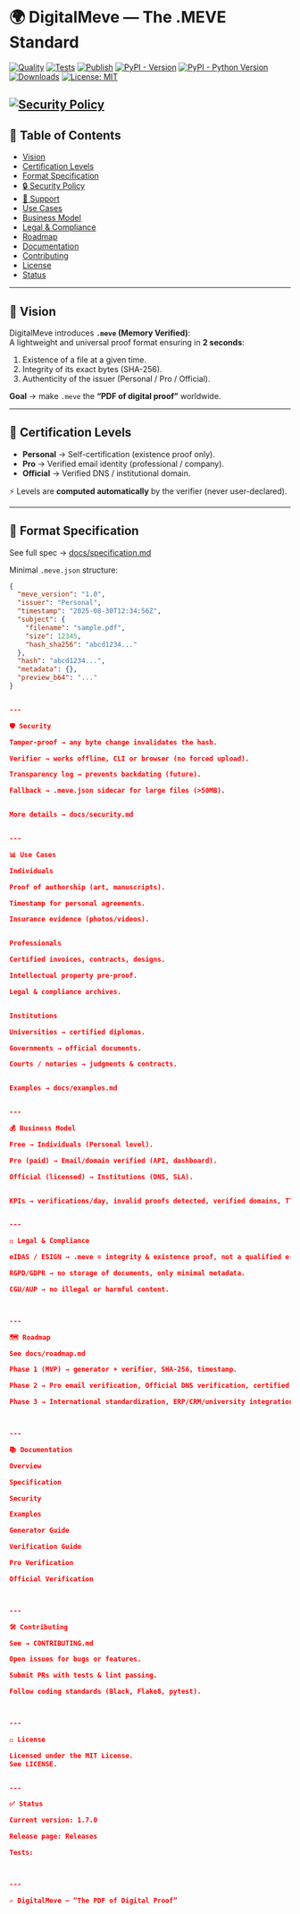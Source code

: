 
# 🌍 DigitalMeve — The .MEVE Standard

[![Quality](https://github.com/BACOUL/digitalmeve/actions/workflows/quality.yml/badge.svg?branch=main)](https://github.com/BACOUL/digitalmeve/actions/workflows/quality.yml)
[![Tests](https://github.com/BACOUL/digitalmeve/actions/workflows/tests.yml/badge.svg?branch=main)](https://github.com/BACOUL/digitalmeve/actions/workflows/tests.yml)
[![Publish](https://github.com/BACOUL/digitalmeve/actions/workflows/publish.yml/badge.svg?branch=main)](https://github.com/BACOUL/digitalmeve/actions/workflows/publish.yml)
[![PyPI - Version](https://img.shields.io/pypi/v/digitalmeve.svg?label=DigitalMeve&logo=pypi)](https://pypi.org/project/digitalmeve/)
[![PyPI - Python Version](https://img.shields.io/pypi/pyversions/digitalmeve.svg?logo=python&label=Python)](https://pypi.org/project/digitalmeve/)
[![Downloads](https://pepy.tech/badge/digitalmeve)](https://pepy.tech/project/digitalmeve)
[![License: MIT](https://img.shields.io/badge/License-MIT-green.svg)](LICENSE)

[![Security Policy](https://img.shields.io/badge/Security-Policy-blue)](SECURITY.md)
---

## 📑 Table of Contents
- [Vision](#-vision)  
- [Certification Levels](#-certification-levels)  
- [Format Specification](#-format-specification)
- [🔒 Security Policy](SECURITY.md)
- [💬 Support](SUPPORT.md)
- [Use Cases](#-use-cases)  
- [Business Model](#-business-model)  
- [Legal & Compliance](#-legal--compliance)  
- [Roadmap](#-roadmap)  
- [Documentation](#-documentation)  
- [Contributing](#-contributing)  
- [License](#-license)  
- [Status](#-status)  

---

## 🚀 Vision  

DigitalMeve introduces **`.meve` (Memory Verified)**:  
A lightweight and universal proof format ensuring in **2 seconds**:  
1. Existence of a file at a given time.  
2. Integrity of its exact bytes (SHA-256).  
3. Authenticity of the issuer (Personal / Pro / Official).  

**Goal** → make `.meve` the **“PDF of digital proof”** worldwide.  

---

## 🔑 Certification Levels  

- **Personal** → Self-certification (existence proof only).  
- **Pro** → Verified email identity (professional / company).  
- **Official** → Verified DNS / institutional domain.  

⚡ Levels are **computed automatically** by the verifier (never user-declared).  

---

## 📂 Format Specification  

See full spec → [docs/specification.md](./docs/specification.md)  

Minimal `.meve.json` structure:  
```json
{
  "meve_version": "1.0",
  "issuer": "Personal",
  "timestamp": "2025-08-30T12:34:56Z",
  "subject": {
    "filename": "sample.pdf",
    "size": 12345,
    "hash_sha256": "abcd1234..."
  },
  "hash": "abcd1234...",
  "metadata": {},
  "preview_b64": "..."
}


---

🛡 Security

Tamper-proof → any byte change invalidates the hash.

Verifier → works offline, CLI or browser (no forced upload).

Transparency log → prevents backdating (future).

Fallback → .meve.json sidecar for large files (>50MB).


More details → docs/security.md


---

📊 Use Cases

Individuals

Proof of authorship (art, manuscripts).

Timestamp for personal agreements.

Insurance evidence (photos/videos).


Professionals

Certified invoices, contracts, designs.

Intellectual property pre-proof.

Legal & compliance archives.


Institutions

Universities → certified diplomas.

Governments → official documents.

Courts / notaries → judgments & contracts.


Examples → docs/examples.md


---

💰 Business Model

Free → Individuals (Personal level).

Pro (paid) → Email/domain verified (API, dashboard).

Official (licensed) → Institutions (DNS, SLA).


KPIs → verifications/day, invalid proofs detected, verified domains, TTFV (Time-to-first-verify).


---

⚖ Legal & Compliance

eIDAS / ESIGN → .meve = integrity & existence proof, not a qualified e-signature.

RGPD/GDPR → no storage of documents, only minimal metadata.

CGU/AUP → no illegal or harmful content.



---

🗺 Roadmap

See docs/roadmap.md

Phase 1 (MVP) → generator + verifier, SHA-256, timestamp.

Phase 2 → Pro email verification, Official DNS verification, certified PDF export.

Phase 3 → International standardization, ERP/CRM/university integration.



---

📚 Documentation

Overview

Specification

Security

Examples

Generator Guide

Verification Guide

Pro Verification

Official Verification



---

🛠 Contributing

See → CONTRIBUTING.md

Open issues for bugs or features.

Submit PRs with tests & lint passing.

Follow coding standards (Black, Flake8, pytest).



---

⚖ License

Licensed under the MIT License.
See LICENSE.


---

✅ Status

Current version: 1.7.0

Release page: Releases

Tests: 



---

✍️ DigitalMeve — “The PDF of Digital Proof”

